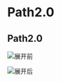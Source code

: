 Path2.0
=======

Path2.0
-------

![展开前](http:github.com/Path2.0/raw/master/img/1.jpg)

![展开后](http:github.com/Path2.0/raw/master/img/2.jpg)

